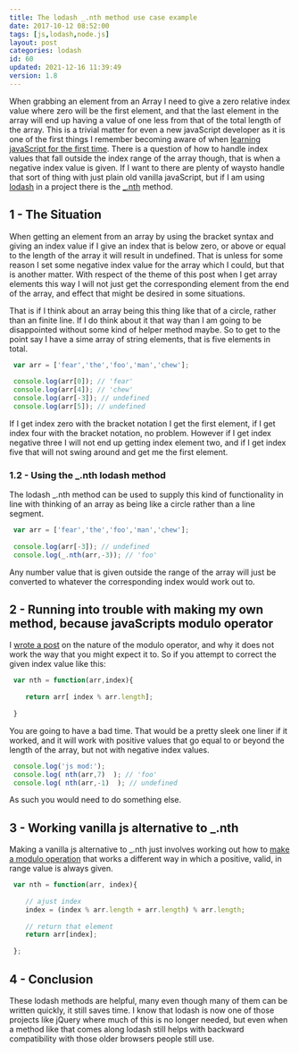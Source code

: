 ```yaml
---
title: The lodash _.nth method use case example
date: 2017-10-12 08:52:00
tags: [js,lodash,node.js]
layout: post
categories: lodash
id: 60
updated: 2021-12-16 11:39:49
version: 1.8
---
```


When grabbing an element from an Array I need to give a zero relative index value where zero will be the first element, and that the last element in the array will end up having a value of one less from that of the total length of the array. This is a trivial matter for even a new javaScript developer as it is one of the first things I remember becoming aware of when [learning javaScript for the first time](/2018/11/27/js-getting-started/). There is a question of how to handle index values that fall outside the index range of the array though, that is when a negative index value is given. If I want to there are plenty of waysto handle that sort of thing with just plain old vanilla javaScript, but if I am using  [lodash](https://lodash.com/) in a project there is the [\_.nth](https://lodash.com/docs/4.17.4#nth) method.

<!-- more -->

## 1 - The Situation

When getting an element from an array by using the bracket syntax and giving an index value if I give an index that is below zero, or above or equal to the length of the array it will result in undefined. That is unless for some reason I set some negative index value for the array which I could, but that is another matter. With respect of the theme of this post when I get array elements this way I will not just get the corresponding element from the end of the array, and effect that might be desired in some situations.

That is if I think about an array being this thing like that of a circle, rather than an finite line. If I do think about it that way than I am going to be disappointed without some kind of helper method maybe. So to get to the point say I have a sime array of string elements, that is five elements in total.

```js
 var arr = ['fear','the','foo','man','chew'];
 
 console.log(arr[0]); // 'fear'
 console.log(arr[4]); // 'chew'
 console.log(arr[-3]); // undefined
 console.log(arr[5]); // undefined
```

If I get index zero with the bracket notation I get the first element, if I get index four with the bracket notation, no problem. However if I get index negative three I will not end up getting index element two, and if I get index five that will not swing around and get me the first element.

### 1.2 - Using the \_.nth lodash method

The lodash \_.nth method can be used to supply this kind of functionality in line with thinking of an array as being like a circle rather than a line segment.

```js
 var arr = ['fear','the','foo','man','chew'];
 
 console.log(arr[-3]); // undefined
 console.log(_.nth(arr,-3)); // 'foo'
```

Any number value that is given outside the range of the array will just be converted to whatever the corresponding index would work out to.

## 2 - Running into trouble with making my own method, because javaScripts modulo operator

I [wrote a post](/2017/09/02/js-whats-wrong-with-modulo/) on the nature of the modulo operator, and why it does not work the way that you might expect it to. So if you attempt to correct the given index value like this:

```js
 var nth = function(arr,index){
 
    return arr[ index % arr.length];
 
 }
```

You are going to have a bad time. That would be a pretty sleek one liner if it worked, and it will work with positive values that go equal to or beyond the length of the array, but not with negative index values.

```js
 console.log('js mod:');
 console.log( nth(arr,7)  ); // 'foo'
 console.log( nth(arr,-1)  ); // undefined
```

As such you would need to do something else.

## 3 - Working vanilla js alternative to \_.nth

Making a vanilla js alternative to \_.nth just involves working out how to [make a modulo operation](/2017/09/02/js-whats-wrong-with-modulo/) that works a different way in which a positive, valid, in range value is always given.

```js
 var nth = function(arr, index){
 
    // ajust index
    index = (index % arr.length + arr.length) % arr.length;
 
    // return that element
    return arr[index];
 
 };
```

## 4 - Conclusion

These lodash methods are helpful, many even though many of them can be written quickly, it still saves time. I know that lodash is now one of those projects like jQuery where much of this is no longer needed, but even when a method like that comes along lodash still helps with backward compatibility with those older browsers people still use.

